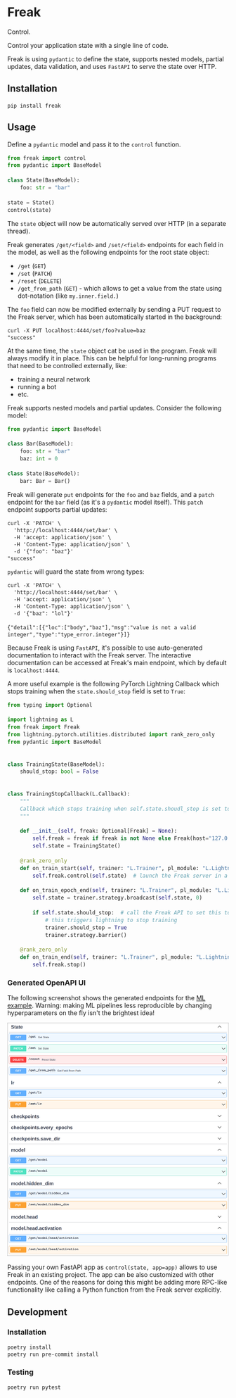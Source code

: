 # Freak

Control.

Control your application state with a single line of code.

Freak is using `pydantic` to define the state, supports nested models, partial updates, data validation, and uses `FastAPI` to serve the state over HTTP.

## Installation
```shell
pip install freak
```

## Usage

Define a `pydantic` model and pass it to the `control` function.

```python
from freak import control
from pydantic import BaseModel

class State(BaseModel):
    foo: str = "bar"

state = State()
control(state)
```

The `state` object will now be automatically served over HTTP (in a separate thread).

Freak generates `/get/<field>` and `/set/<field>` endpoints for each field in the model, as well as the following endpoints for the root state object:
 - `/get` (`GET`)
 - `/set` (`PATCH`)
 - `/reset` (`DELETE`)
 - `/get_from_path` (`GET`) - which allows to get a value from the state using dot-notation (like `my.inner.field.`)

The `foo` field can now be modified externally by sending a PUT request to the Freak server, which has been automatically started in the background:

```shell
curl -X PUT localhost:4444/set/foo?value=baz
"success"
```

At the same time, the `state` object cat be used in the program. Freak will always modify it in place. This can be helpful for long-running programs that need to be controlled externally, like:
 - training a neural network
 - running a bot
 - etc.

Freak supports nested models and partial updates. Consider the following model:

```python
from pydantic import BaseModel

class Bar(BaseModel):
    foo: str = "bar"
    baz: int = 0

class State(BaseModel):
    bar: Bar = Bar()
```

Freak will generate `put` endpoints for the `foo` and `baz` fields, and a `patch` endpoint for the `bar` field (as it's a `pydantic` model itself). This `patch` endpoint supports partial updates:

```shell
curl -X 'PATCH' \  
  'http://localhost:4444/set/bar' \
  -H 'accept: application/json' \
  -H 'Content-Type: application/json' \
  -d '{"foo": "baz"}'
"success"
```

`pydantic` will guard the state from wrong types:


```shell
curl -X 'PATCH' \  
  'http://localhost:4444/set/bar' \
  -H 'accept: application/json' \
  -H 'Content-Type: application/json' \
  -d '{"baz": "lol"}'

{"detail":[{"loc":["body","baz"],"msg":"value is not a valid integer","type":"type_error.integer"}]}
```

Because Freak is using `FastAPI`, it's possible to use auto-generated documentation to interact with the Freak server. The interactive documentation can be accessed at Freak's main endpoint, which by default is `localhost:4444`.

A more useful example is the following PyTorch Lightning Callback which stops training when the `state.should_stop` field is set to `True`:

```python
from typing import Optional

import lightning as L
from freak import Freak
from lightning.pytorch.utilities.distributed import rank_zero_only
from pydantic import BaseModel


class TrainingState(BaseModel):
    should_stop: bool = False


class TrainingStopCallback(L.Callback):
    """
    Callback which stops training when self.state.shoudl_stop is set to True.
    """

    def __init__(self, freak: Optional[Freak] = None):
        self.freak = freak if freak is not None else Freak(host="127.0.0.1")
        self.state = TrainingState()

    @rank_zero_only
    def on_train_start(self, trainer: "L.Trainer", pl_module: "L.LightningModule") -> None:
        self.freak.control(self.state)  # launch the Freak server in a background thread

    def on_train_epoch_end(self, trainer: "L.Trainer", pl_module: "L.LightningModule") -> None:
        self.state = trainer.strategy.broadcast(self.state, 0)

        if self.state.should_stop:  # call the Freak API to set this to True
            # this triggers lightning to stop training
            trainer.should_stop = True
            trainer.strategy.barrier()

    @rank_zero_only
    def on_train_end(self, trainer: "L.Trainer", pl_module: "L.LightningModule") -> None:
        self.freak.stop()
```

### Generated OpenAPI UI

The following screenshot shows the generated endpoints for the [ML example](https://github.com/danielgafni/freak/blob/master/examples/dl_example.py). Warning: making ML pipelines less reproducible by changing hyperparameters on the fly isn't the brightest idea!

![Sample Generated Docs](https://raw.githubusercontent.com/danielgafni/freak/master/resources/swagger.png)

Passing your own FastAPI app as `control(state, app=app)` allows to use Freak in an existing project. The app can be also customized with other endpoints. One of the reasons for doing this might be adding more RPC-like functionality like calling a Python function from the Freak server explicitly.

## Development

### Installation

```shell
poetry install
poetry run pre-commit install
```
### Testing

```shell
poetry run pytest
```
